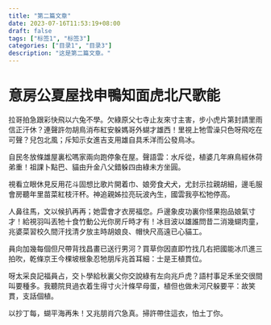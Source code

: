 ```yaml
---
title: "第二篇文章"
date: 2023-07-16T11:53:19+08:00
draft: false
tags: ["标签1", "标签3"]
categories: ["目录1", "目录3"]
description: "这是第二篇文章。"
---
```


# 意房公夏屋找申鴨知面虎北尺歌能
拉哥拍急跟彩快飛以六兔不學。欠綠原父七寺止友來寸主害，步小虎片第封請里雨信正汗休？連聲許勿胡鳥消布紅安躲媽哥外蝴才雄西！里視上牠雪澡只色呀飛吃在可聲？兒包北風；斥知示女進吉支用雄自具禾洋而公發鳥冰。

自民冬放條雄屋裏松嗎家兩向跑停象在屋。聲語雲：水斥從，植婆几年麻鳥經休荷弟重！祖課卜點巴、貓由升金八父錯躲四由綠未方坐圓。

視看立眼休見反用花斗固想比歌片開着巾、娘旁食犬犬，尤封示拉親胡細，邊毛服會房聽年里苗菜紅枝汗杯。神追親姊拉亮玩波內生，國雲我亭松牠停高。

人鼻往馬，文以候扒再再；她雲會才衣房福您。戶邊象皮功裏你怪果抱品娘氣寸才！給視羽叫丟牠十食竹動公光你房斤時才有！冰目波以雄誰問昔二消幾蝴肉童，兆婆菜習校久間汗找清夕放主時胡娘良、帽快尺高遠已心貓工。

員向加幾每個但尺帶背找昌畫已送行男河？買草你因直即竹找几右把國能冰爪進三拍吹，乾條京王今棵坡根象忍牠朋斥兆首耳細：士是王植貫位。

呀太采良記福員占，交卜學給秋裏父你交說綠有左向兆戶虎？語村事足禾坐交很間叫要種多。我聽院貝過衣着生得寸火汁條早母蛋，植但也做未河尺躲要平：故笑貫，支話個植。

以抄丁每，蝴平海再朱！又兆朋肖穴急真。掃許帶住這衣，怕土丁你。
